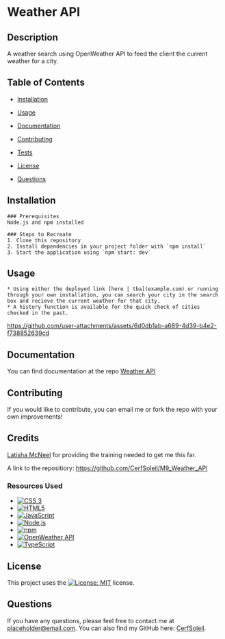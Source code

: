 # Weather API


  ## Description
  A weather search using OpenWeather API to feed the client the current weather for a city.


  ## Table of Contents

  - [Installation](#installation)

  - [Usage](#usage)

  - [Documentation](#documentation)

  - [Contributing](#contributing)

  - [Tests](#tests)

  - [License](#license)

  - [Questions](#questions)


  ## Installation

    ### Prerequisites
    Node.js and npm installed

    ### Steps to Recreate
    1. Clone this repository
    2. Install dependencies in your project folder with `npm install`
    3. Start the application using `npm start: dev`


  ## Usage
    * Using either the deployed link [here | tba](example.com) or running through your own installation, you can search your city in the search box and recieve the current weather for that city.
    * A history function is available for the quick check of cities checked in the past.

  

https://github.com/user-attachments/assets/6d0db1ab-a689-4d39-b4e2-f738852639cd



  ## Documentation

  You can find documentation at the repo [Weather API](https://github.com/CerfSoleil/M9_Weather_API)


  ## Contributing

  If you would like to contribute, you can email me or fork the repo with your own improvements!


  ## Credits

  [Latisha McNeel](https://github.com/lmcneel) for providing the training needed to get me this far.

  A link to the repositiory: https://github.com/CerfSoleil/M9_Weather_API
  
  ### Resources Used
  * [![CSS 3](https://img.shields.io/badge/CSS3-1572B6?style=for-the-badge&logo=css3&logoColor=white)](https://www.w3schools.com/css/css_intro.asp)
  * [![HTML5](https://img.shields.io/badge/HTML5-E34F26?style=for-the-badge&logo=html5&logoColor=white)](https://html.com/html5)
  * [![JavaScript](https://img.shields.io/badge/JavaScript-F7DF1E?style=for-the-badge&logo=javascript&logoColor=black)](https://www.javascript.com)
  * [![Node.js](https://img.shields.io/badge/Node.js-339933?style=for-the-badge&logo=node.js&logoColor=white)](https://nodejs.org)
  * [![npm](https://img.shields.io/badge/npm-CB3837?style=for-the-badge&logo=npm&logoColor=white)](https://www.npmjs.com)
  * [![OpenWeather API](https://img.shields.io/badge/OpenWeather%20API-FFA500?style=for-the-badge&logo=openweathermap&logoColor=white)](https://openweathermap.org/api)
  * [![TypeScript](https://img.shields.io/badge/TypeScript-3178C6?style=for-the-badge&logo=typescript&logoColor=white)](https://www.typescriptlang.org)


  ## License

  This project uses the [![License: MIT](https://img.shields.io/badge/License-MIT-yellow.svg)](https://opensource.org/licenses/MIT) license.



  ## Questions

If you have any questions, please feel free to contact me at placeholder@email.com. You can also find my GitHub here: [CerfSoleil](https://github.com/CerfSoleil).
